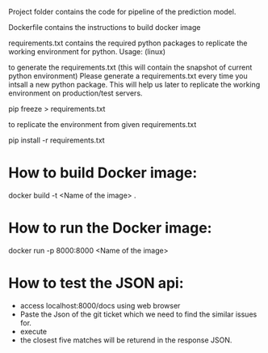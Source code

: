Project folder contains the code for pipeline of the prediction model.

Dockerfile contains the instructions to build docker image

requirements.txt contains the required python packages to replicate the working environment for python.
Usage: (linux)

to generate the requirements.txt (this will contain the snapshot of current python environment)
Please generate a requirements.txt every time you intsall a new python package.
This will help us later to replicate the working environment on production/test servers.

pip freeze > requirements.txt

to replicate the environment from given requirements.txt

pip install -r requirements.txt


# How to build Docker image:
docker build -t \<Name of the image\> .

# How to run the Docker image:
docker run -p 8000:8000  \<Name of the image\>

# How to test the JSON api:
* access localhost:8000/docs using web browser
* Paste the Json of the git ticket which we need to find the similar issues for.
* execute
* the closest five matches will be returend in the response JSON.
